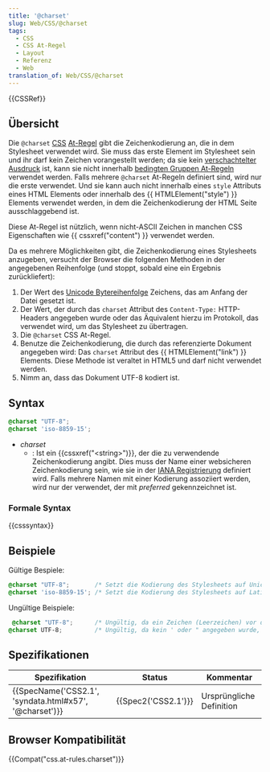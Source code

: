 ```yaml
---
title: '@charset'
slug: Web/CSS/@charset
tags:
  - CSS
  - CSS At-Regel
  - Layout
  - Referenz
  - Web
translation_of: Web/CSS/@charset
---
```

{{CSSRef}}

## Übersicht

Die `@charset` [CSS](/de/docs/Web/CSS "CSS") [At-Regel](/de/docs/Web/CSS/At-Regel "At-rule") gibt die Zeichenkodierung an, die in dem Stylesheet verwendet wird. Sie muss das erste Element im Stylesheet sein und ihr darf kein Zeichen vorangestellt werden; da sie kein [verschachtelter Ausdruck](/de/docs/Web/CSS/Syntax#verschachtelte_Ausdrücke "en/CSS/Syntax#nested_statements") ist, kann sie nicht innerhalb [bedingten Gruppen At-Regeln](/de/docs/Web/CSS/At-Regel#bedingte_Gruppen_Regel "en/CSS/At-rule#Conditional_Group_Rules") verwendet werden. Falls mehrere `@charset` At-Regeln definiert sind, wird nur die erste verwendet. Und sie kann auch nicht innerhalb eines `style` Attributs eines HTML Elements oder innerhalb des {{ HTMLElement("style") }} Elements verwendet werden, in dem die Zeichenkodierung der HTML Seite ausschlaggebend ist.

Diese At-Regel ist nützlich, wenn nicht-ASCII Zeichen in manchen CSS Eigenschaften wie {{ cssxref("content") }} verwendet werden.

Da es mehrere Möglichkeiten gibt, die Zeichenkodierung eines Stylesheets anzugeben, versucht der Browser die folgenden Methoden in der angegebenen Reihenfolge (und stoppt, sobald eine ein Ergebnis zurückliefert):

1. Der Wert des [Unicode Bytereihenfolge](http://de.wikipedia.org/wiki/Byte_Order_Mark) Zeichens, das am Anfang der Datei gesetzt ist.
2. Der Wert, der durch das `charset` Attribut des `Content-Type:` HTTP-Headers angegeben wurde oder das Äquivalent hierzu im Protokoll, das verwendet wird, um das Stylesheet zu übertragen.
3. Die `@charset` CSS At-Regel.
4. Benutze die Zeichenkodierung, die durch das referenzierte Dokument angegeben wird: Das `charset` Attribut des {{ HTMLElement("link") }} Elements. Diese Methode ist veraltet in HTML5 und darf nicht verwendet werden.
5. Nimm an, dass das Dokument UTF-8 kodiert ist.

## Syntax

```css
@charset "UTF-8";
@charset 'iso-8859-15';
```

- _charset_
  - : Ist ein {{cssxref("&lt;string&gt;")}}, der die zu verwendende Zeichenkodierung angibt. Dies muss der Name einer websicheren Zeichenkodierung sein, wie sie in der [IANA Registrierung](http://www.iana.org/assignments/character-sets) definiert wird. Falls mehrere Namen mit einer Kodierung assoziiert werden, wird nur der verwendet, der mit _preferred_ gekennzeichnet ist.

### Formale Syntax

{{csssyntax}}

## Beispiele

Gültige Bespiele:

```css
@charset "UTF-8";       /* Setzt die Kodierung des Stylesheets auf Unicode UTF-8 */
@charset 'iso-8859-15'; /* Setzt die Kodierung des Stylesheets auf Latin-9 (Westeuropäische Sprachen, mit Eurozeichen) */
```

Ungültige Beispiele:

```css
 @charset "UTF-8";      /* Ungültig, da ein Zeichen (Leerzeichen) vor der At-Regel steht */
@charset UTF-8;         /* Ungültig, da kein ' oder " angegeben wurde, die Zeichenkodierung ist kein CSS {{cssxref("&lt;string&gt;")}} */
```

## Spezifikationen

| Spezifikation                                                            | Status                   | Kommentar                |
| ------------------------------------------------------------------------ | ------------------------ | ------------------------ |
| {{SpecName('CSS2.1', 'syndata.html#x57', '@charset')}} | {{Spec2('CSS2.1')}} | Ursprüngliche Definition |

## Browser Kompatibilität

{{Compat("css.at-rules.charset")}}

